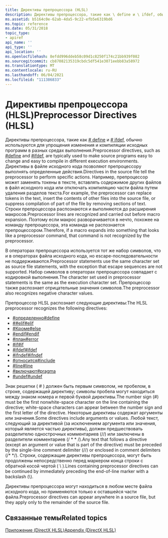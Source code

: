```yaml
---
title: Директивы препроцессора (HLSL)
description: Директивы препроцессора, такие как \ define и \ ifdef, обычно используются для упрощения изменения и компиляции исходных программ в разных средах выполнения.
ms.assetid: b5164c0e-62ab-4da5-9c22-efb5e6319bd6
ms.topic: reference
ms.date: 05/31/2018
topic_type:
- apiref
api_name: ''
api_type: ''
api_location: ''
ms.openlocfilehash: 8efdd996ddeb58c09d1c8250f174c21bb939f082
ms.sourcegitcommit: cb87082135319cbdc5df541e3071eebb83a58972
ms.translationtype: MT
ms.contentlocale: ru-RU
ms.lasthandoff: 06/04/2021
ms.locfileid: "111386833"
---
```

# <a name="preprocessor-directives-hlsl"></a><span data-ttu-id="a5715-103">Директивы препроцессора (HLSL)</span><span class="sxs-lookup"><span data-stu-id="a5715-103">Preprocessor Directives (HLSL)</span></span>

<span data-ttu-id="a5715-104">Директивы препроцессора, такие как [ \# define](dx-graphics-hlsl-appendix-pre-define.md) и [ \# ifdef](dx-graphics-hlsl-appendix-pre-ifdef.md), обычно используются для упрощения изменения и компиляции исходных программ в разных средах выполнения.</span><span class="sxs-lookup"><span data-stu-id="a5715-104">Preprocessor directives, such as [\#define](dx-graphics-hlsl-appendix-pre-define.md) and [\#ifdef](dx-graphics-hlsl-appendix-pre-ifdef.md), are typically used to make source programs easy to change and easy to compile in different execution environments.</span></span> <span data-ttu-id="a5715-105">Директивы в файле исходного кода позволяют препроцессору выполнять определенные действия.</span><span class="sxs-lookup"><span data-stu-id="a5715-105">Directives in the source file tell the preprocessor to perform specific actions.</span></span> <span data-ttu-id="a5715-106">Например, препроцессор может заменять токены в тексте, вставлять содержимое других файлов в файл исходного кода или отключать компиляцию части файла путем удаления разделов текста.</span><span class="sxs-lookup"><span data-stu-id="a5715-106">For example, the preprocessor can replace tokens in the text, insert the contents of other files into the source file, or suppress compilation of part of the file by removing sections of text.</span></span> <span data-ttu-id="a5715-107">Строки препроцессора распознаются и выполняются до расширения макросов.</span><span class="sxs-lookup"><span data-stu-id="a5715-107">Preprocessor lines are recognized and carried out before macro expansion.</span></span> <span data-ttu-id="a5715-108">Поэтому если макрос разворачивается в нечто, похожее на команду препроцессора, эта команда не распознается препроцессором.</span><span class="sxs-lookup"><span data-stu-id="a5715-108">Therefore, if a macro expands into something that looks like a preprocessor command, that command is not recognized by the preprocessor.</span></span>

<span data-ttu-id="a5715-109">В операторах препроцессора используется тот же набор символов, что и в операторах файла исходного кода, но escape-последовательности не поддерживаются.</span><span class="sxs-lookup"><span data-stu-id="a5715-109">Preprocessor statements use the same character set as source file statements, with the exception that escape sequences are not supported.</span></span> <span data-ttu-id="a5715-110">Набор символов в операторах препроцессора совпадает с кодировкой выполнения.</span><span class="sxs-lookup"><span data-stu-id="a5715-110">The character set used in preprocessor statements is the same as the execution character set.</span></span> <span data-ttu-id="a5715-111">Препроцессор также распознает отрицательные значения символов.</span><span class="sxs-lookup"><span data-stu-id="a5715-111">The preprocessor also recognizes negative character values.</span></span>

<span data-ttu-id="a5715-112">Препроцессор HLSL распознает следующие директивы:</span><span class="sxs-lookup"><span data-stu-id="a5715-112">The HLSL preprocessor recognizes the following directives:</span></span>

-   [<span data-ttu-id="a5715-113">\#определенно</span><span class="sxs-lookup"><span data-stu-id="a5715-113">\#define</span></span>](dx-graphics-hlsl-appendix-pre-define.md)
-   [<span data-ttu-id="a5715-114">\##elif</span><span class="sxs-lookup"><span data-stu-id="a5715-114">\#elif</span></span>](dx-graphics-hlsl-appendix-pre-if.md)
-   [<span data-ttu-id="a5715-115">\#Кроме</span><span class="sxs-lookup"><span data-stu-id="a5715-115">\#else</span></span>](dx-graphics-hlsl-appendix-pre-if.md)
-   [<span data-ttu-id="a5715-116">\#endif</span><span class="sxs-lookup"><span data-stu-id="a5715-116">\#endif</span></span>](dx-graphics-hlsl-appendix-pre-if.md)
-   [<span data-ttu-id="a5715-117">\#план</span><span class="sxs-lookup"><span data-stu-id="a5715-117">\#error</span></span>](dx-graphics-hlsl-appendix-pre-error.md)
-   [<span data-ttu-id="a5715-118">\#if</span><span class="sxs-lookup"><span data-stu-id="a5715-118">\#if</span></span>](dx-graphics-hlsl-appendix-pre-if.md)
-   [<span data-ttu-id="a5715-119">\#ifdef</span><span class="sxs-lookup"><span data-stu-id="a5715-119">\#ifdef</span></span>](dx-graphics-hlsl-appendix-pre-ifdef.md)
-   [<span data-ttu-id="a5715-120">\#ifndef</span><span class="sxs-lookup"><span data-stu-id="a5715-120">\#ifndef</span></span>](dx-graphics-hlsl-appendix-pre-ifdef.md)
-   [<span data-ttu-id="a5715-121">\#относится</span><span class="sxs-lookup"><span data-stu-id="a5715-121">\#include</span></span>](dx-graphics-hlsl-appendix-pre-include.md)
-   [<span data-ttu-id="a5715-122">\#line</span><span class="sxs-lookup"><span data-stu-id="a5715-122">\#line</span></span>](dx-graphics-hlsl-appendix-pre-line.md)
-   [<span data-ttu-id="a5715-123">\#включают</span><span class="sxs-lookup"><span data-stu-id="a5715-123">\#pragma</span></span>](dx-graphics-hlsl-appendix-pre-pragma.md)
-   [<span data-ttu-id="a5715-124">\#undef</span><span class="sxs-lookup"><span data-stu-id="a5715-124">\#undef</span></span>](dx-graphics-hlsl-appendix-pre-undef.md)

<span data-ttu-id="a5715-125">Знак решетки ( \# ) должен быть первым символом, не пробелом, в строке, содержащей директиву; символы пробела могут находиться между знаком номера и первой буквой директивы.</span><span class="sxs-lookup"><span data-stu-id="a5715-125">The number sign (\#) must be the first nonwhite-space character on the line containing the directive; white-space characters can appear between the number sign and the first letter of the directive.</span></span> <span data-ttu-id="a5715-126">Некоторые директивы содержат аргументы или значения.</span><span class="sxs-lookup"><span data-stu-id="a5715-126">Some directives include arguments or values.</span></span> <span data-ttu-id="a5715-127">Любой текст, следующий за директивой (за исключением аргумента или значения, который является частью директивы), должен предшествовать разделителю однострочных комментариев (//) или заключены в разделители комментариев (/ \* \* /).</span><span class="sxs-lookup"><span data-stu-id="a5715-127">Any text that follows a directive (except an argument or value that is part of the directive) must be preceded by the single-line comment delimiter (//) or enclosed in comment delimiters (/\* \*/).</span></span> <span data-ttu-id="a5715-128">Строки, содержащие директивы препроцессора, могут быть продолжены непосредственно перед маркером конца строки с обратной косой чертой ( \\ ).</span><span class="sxs-lookup"><span data-stu-id="a5715-128">Lines containing preprocessor directives can be continued by immediately preceding the end-of-line marker with a backslash (\\).</span></span>

<span data-ttu-id="a5715-129">Директивы препроцессора могут находиться в любом месте файла исходного кода, но применяются только к оставшейся части файла.</span><span class="sxs-lookup"><span data-stu-id="a5715-129">Preprocessor directives can appear anywhere in a source file, but they apply only to the remainder of the source file.</span></span>

## <a name="related-topics"></a><span data-ttu-id="a5715-130">Связанные темы</span><span class="sxs-lookup"><span data-stu-id="a5715-130">Related topics</span></span>

<dl> <dt>

[<span data-ttu-id="a5715-131">Приложение (DirectX HLSL)</span><span class="sxs-lookup"><span data-stu-id="a5715-131">Appendix (DirectX HLSL)</span></span>](dx-graphics-hlsl-appendix.md)
</dt> </dl>

 

 




